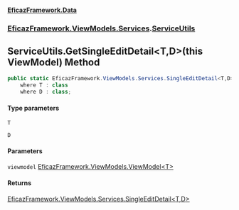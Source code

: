 #### [EficazFramework.Data](EficazFrameworkData.md 'EficazFramework Data')
### [EficazFramework.ViewModels.Services](EficazFrameworkData.md#EficazFramework.ViewModels.Services 'EficazFramework.ViewModels.Services').[ServiceUtils](EficazFramework.ViewModels.Services/ServiceUtils.md 'EficazFramework.ViewModels.Services.ServiceUtils')

## ServiceUtils.GetSingleEditDetail<T,D>(this ViewModel<T>) Method

```csharp
public static EficazFramework.ViewModels.Services.SingleEditDetail<T,D> GetSingleEditDetail<T,D>(this EficazFramework.ViewModels.ViewModel<T> viewmodel)
    where T : class
    where D : class;
```
#### Type parameters

<a name='EficazFramework.ViewModels.Services.ServiceUtils.GetSingleEditDetail_T,D_(thisEficazFramework.ViewModels.ViewModel_T_).T'></a>

`T`

<a name='EficazFramework.ViewModels.Services.ServiceUtils.GetSingleEditDetail_T,D_(thisEficazFramework.ViewModels.ViewModel_T_).D'></a>

`D`
#### Parameters

<a name='EficazFramework.ViewModels.Services.ServiceUtils.GetSingleEditDetail_T,D_(thisEficazFramework.ViewModels.ViewModel_T_).viewmodel'></a>

`viewmodel` [EficazFramework.ViewModels.ViewModel&lt;](EficazFramework.ViewModels/ViewModel_T_.md 'EficazFramework.ViewModels.ViewModel<T>')[T](EficazFramework.ViewModels.Services/ServiceUtils/GetSingleEditDetail_T,D_(thisViewModel_T_).md#EficazFramework.ViewModels.Services.ServiceUtils.GetSingleEditDetail_T,D_(thisEficazFramework.ViewModels.ViewModel_T_).T 'EficazFramework.ViewModels.Services.ServiceUtils.GetSingleEditDetail<T,D>(this EficazFramework.ViewModels.ViewModel<T>).T')[&gt;](EficazFramework.ViewModels/ViewModel_T_.md 'EficazFramework.ViewModels.ViewModel<T>')

#### Returns
[EficazFramework.ViewModels.Services.SingleEditDetail&lt;](EficazFramework.ViewModels.Services/SingleEditDetail_T,D_.md 'EficazFramework.ViewModels.Services.SingleEditDetail<T,D>')[T](EficazFramework.ViewModels.Services/ServiceUtils/GetSingleEditDetail_T,D_(thisViewModel_T_).md#EficazFramework.ViewModels.Services.ServiceUtils.GetSingleEditDetail_T,D_(thisEficazFramework.ViewModels.ViewModel_T_).T 'EficazFramework.ViewModels.Services.ServiceUtils.GetSingleEditDetail<T,D>(this EficazFramework.ViewModels.ViewModel<T>).T')[,](EficazFramework.ViewModels.Services/SingleEditDetail_T,D_.md 'EficazFramework.ViewModels.Services.SingleEditDetail<T,D>')[D](EficazFramework.ViewModels.Services/ServiceUtils/GetSingleEditDetail_T,D_(thisViewModel_T_).md#EficazFramework.ViewModels.Services.ServiceUtils.GetSingleEditDetail_T,D_(thisEficazFramework.ViewModels.ViewModel_T_).D 'EficazFramework.ViewModels.Services.ServiceUtils.GetSingleEditDetail<T,D>(this EficazFramework.ViewModels.ViewModel<T>).D')[&gt;](EficazFramework.ViewModels.Services/SingleEditDetail_T,D_.md 'EficazFramework.ViewModels.Services.SingleEditDetail<T,D>')